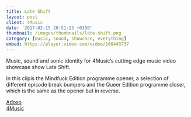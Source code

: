 ```yaml
---
title: Late Shift
layout: post
client: 4Music
date: '2017-02-15 20:51:25 +0100'
thumbnail: /images/thumbnails/late-shift.png
category: [music, sound, showcase, everything]
embed: https://player.vimeo.com/video/166443737
---
```


Music, sound and sonic identity for 4Music’s cutting edge music video showcase show Late Shift.

In this clipis the Mindfuck Edition programme opener, a selection of different episode break bumpers and the Queer Edition programme closer, which is the same as the opener but in reverse.

[Adoxo](adoxo.co)  
[4Music](www.4music.com/shows/late-shift)

